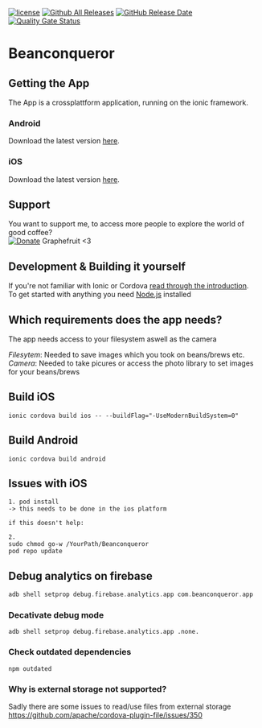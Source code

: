 [![license](https://img.shields.io/badge/license-GPL%203.0-brightgreen.svg)](https://www.gnu.org/licenses/gpl-3.0.en.html) [![Github All Releases](https://img.shields.io/github/downloads/graphefruit/beanconqueror/total.svg)](https://github.com/graphefruit/beanconqueror/releases) [![GitHub Release Date](https://img.shields.io/github/release-date/graphefruit/beanconqueror.svg)](https://github.com/graphefruit/beanconqueror/releases)
[![Quality Gate Status](https://sonarcloud.io/api/project_badges/measure?project=graphefruit_Beanconqueror&metric=alert_status)](https://sonarcloud.io/dashboard?id=graphefruit_Beanconqueror)
# Beanconqueror

## Getting the App
The App is a crossplattform application, running on the ionic framework. 

### Android
Download the latest version [here](https://play.google.com/store/apps/details?id=com.beanconqueror.app).  
### iOS
Download the latest version [here](https://apps.apple.com/de/app/beanconqueror/id1445297158).

## Support
You want to support me, to access more people to explore the world of good coffee?  
[![Donate](https://img.shields.io/badge/Donate-PayPal-green.svg)](https://www.paypal.me/LarsSaalbach) Graphefruit
<3 

## Development & Building it yourself

If you're not familiar with Ionic or Cordova [read through the introduction](http://ionicframework.com/docs/intro/installation/).  
To get started with anything you need [Node.js](https://nodejs.org/en/download/) installed

## Which requirements does the app needs?
The app needs access to your filesystem aswell as the camera

*Filesytem*: Needed to save images which you took on beans/brews etc.
*Camera*: Needed to take picures or access the photo library to set images for your beans/brews


## Build iOS
```
ionic cordova build ios -- --buildFlag="-UseModernBuildSystem=0"
```

## Build Android
```
ionic cordova build android
```

## Issues with iOS
```
1. pod install
-> this needs to be done in the ios platform

if this doesn't help:

2.
sudo chmod go-w /YourPath/Beanconqueror
pod repo update
```


## Debug analytics on firebase
```adb shell setprop debug.firebase.analytics.app Beanconqueror
adb shell setprop debug.firebase.analytics.app com.beanconqueror.app
```
### Decativate debug mode
```
adb shell setprop debug.firebase.analytics.app .none.
```


### Check outdated dependencies
```
npm outdated
```

### Why is external storage not supported?
Sadly there are some issues to read/use files from external storage
https://github.com/apache/cordova-plugin-file/issues/350
